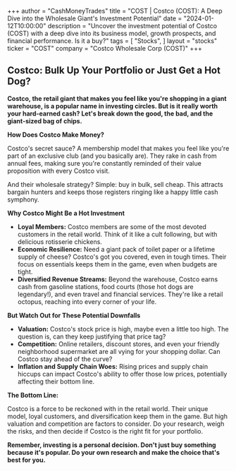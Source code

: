 +++
author = "CashMoneyTrades"
title = "COST |  Costco (COST): A Deep Dive into the Wholesale Giant's Investment Potential"
date = "2024-01-12T10:00:00"
description = "Uncover the investment potential of Costco (COST) with a deep dive into its business model, growth prospects, and financial performance. Is it a buy?"
tags = [
"Stocks",
]
layout = "stocks"
ticker = "COST"
company = "Costco Wholesale Corp (COST)"
+++
        


## Costco: Bulk Up Your Portfolio or Just Get a Hot Dog?

**Costco, the retail giant that makes you feel like you're shopping in a giant warehouse, is a popular name in investing circles. But is it really worth your hard-earned cash? Let's break down the good, the bad, and the giant-sized bag of chips.**

**How Does Costco Make Money?**

Costco's secret sauce? A membership model that makes you feel like you're part of an exclusive club (and you basically are). They rake in cash from annual fees, making sure you're constantly reminded of their value proposition with every Costco visit. 

And their wholesale strategy? Simple: buy in bulk, sell cheap. This attracts bargain hunters and keeps those registers ringing like a happy little cash symphony.

**Why Costco Might Be a Hot Investment**

* **Loyal Members:**  Costco members are some of the most devoted customers in the retail world. Think of it like a cult following, but with delicious rotisserie chickens.
* **Economic Resilience:** Need a giant pack of toilet paper or a lifetime supply of cheese? Costco's got you covered, even in tough times. Their focus on essentials keeps them in the game, even when budgets are tight.
* **Diversified Revenue Streams:**  Beyond the warehouse, Costco earns cash from gasoline stations, food courts (those hot dogs are legendary!), and even travel and financial services. They're like a retail octopus, reaching into every corner of your life.

**But Watch Out for These Potential Downfalls**

* **Valuation:**  Costco's stock price is high, maybe even a little too high.  The question is, can they keep justifying that price tag?
* **Competition:**  Online retailers, discount stores, and even your friendly neighborhood supermarket are all vying for your shopping dollar.  Can Costco stay ahead of the curve?
* **Inflation and Supply Chain Woes:**  Rising prices and supply chain hiccups can impact Costco's ability to offer those low prices, potentially affecting their bottom line.

**The Bottom Line:**

Costco is a force to be reckoned with in the retail world.  Their unique model, loyal customers, and diversification keep them in the game.  But high valuation and competition are factors to consider.  Do your research, weigh the risks, and then decide if Costco is the right fit for your portfolio. 

**Remember, investing is a personal decision. Don't just buy something because it's popular. Do your own research and make the choice that's best for you.** 

        